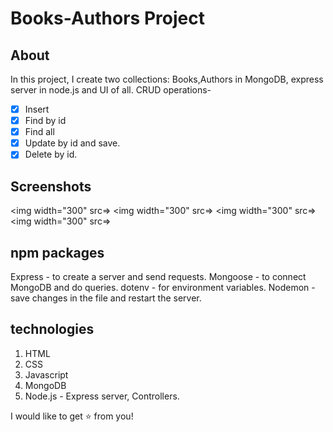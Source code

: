 # Books-Authors Project

## About

In this project, I create two collections: Books,Authors in MongoDB,
express server in node.js and UI of all. 
CRUD operations-
 - [x] Insert
 - [x] Find by id 
 - [x] Find all 
 - [x] Update by id and save. 
 - [x] Delete by id. 

## Screenshots
<img width="300" src=>
<img width="300" src=>
<img width="300" src=>
<img width="300" src=>

## npm packages
Express - to create a server and send requests.
Mongoose - to connect MongoDB and do queries.
dotenv - for environment variables.
Nodemon - save changes in the file and restart the server.

## technologies
1. HTML
2. CSS
3. Javascript
4. MongoDB
5. Node.js - Express server, Controllers.

I would like to get ⭐️ from you!
